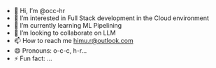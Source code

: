 - 👋 Hi, I’m @occ-hr
- 👀 I’m interested in Full Stack development in the Cloud environment
- 🌱 I’m currently learning ML Pipelining
- 💞️ I’m looking to collaborate on LLM
- 📫 How to reach me himu.r@outlook.com
- 😄 Pronouns: o-c-c, h-r...
- ⚡ Fun fact: ...

<!---
occ-hr/occ-hr is a ✨ special ✨ repository because its `README.md` (this file) appears on your GitHub profile.
You can click the Preview link to take a look at your changes.
--->
